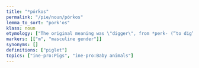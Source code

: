 ```yaml
---
title: "*pórḱos"
permalink: "/pie/noun/pórḱos"
lemma_to_sort: "pork'os"
klass: noun
etymology: ["The original meaning was \"digger\", from *perḱ- (“to dig”) +‎ *-os. See also furrow."]
markers: [["m", "masculine gender"]]
synonyms: []
definitions: ["piglet"]
topics: ["ine-pro:Pigs", "ine-pro:Baby animals"]
---
```

